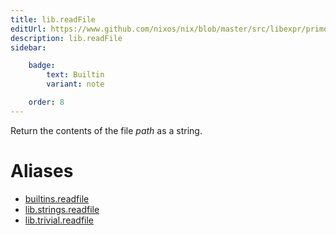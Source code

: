 ```yaml
---
title: lib.readFile
editUrl: https://www.github.com/nixos/nix/blob/master/src/libexpr/primops.cc
description: lib.readFile
sidebar:

    badge:
        text: Builtin
        variant: note

    order: 8
---
```


Return the contents of the file *path* as a string.


# Aliases

- [builtins.readfile](/nix-doc-comments/reference/builtins/builtins-readfile)
- [lib.strings.readfile](/nix-doc-comments/reference/lib/strings/lib-strings-readfile)
- [lib.trivial.readfile](/nix-doc-comments/reference/lib/trivial/lib-trivial-readfile)



